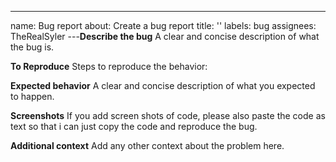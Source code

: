 ---
name: Bug report
about: Create a bug report
title: ''
labels: bug
assignees: TheRealSyler
---**Describe the bug**
A clear and concise description of what the bug is.

**To Reproduce**
Steps to reproduce the behavior:

**Expected behavior**
A clear and concise description of what you expected to happen.

**Screenshots**
If you add screen shots of code, please also paste the code as text so that i can just copy the code and reproduce the bug.

**Additional context**
Add any other context about the problem here.
